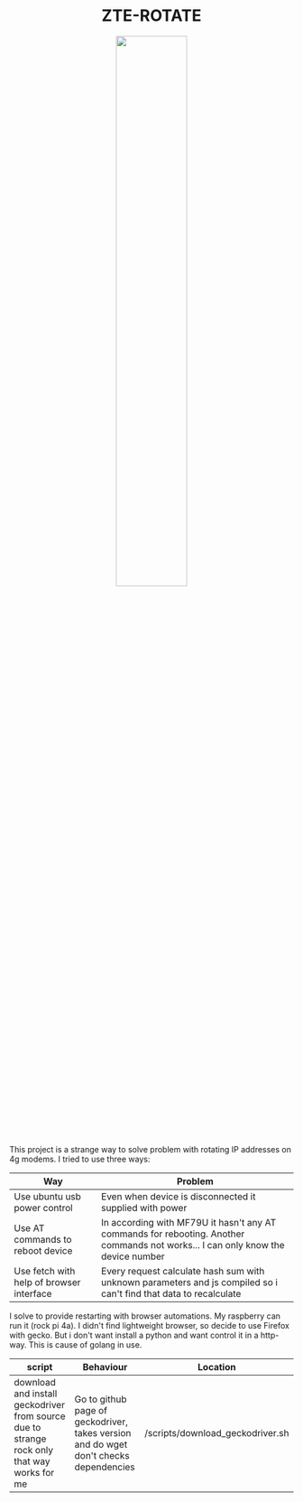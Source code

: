 



<h1 align="center">ZTE-ROTATE</h1>
<p align="center">
<img src="https://i.ibb.co/rc6cxfM/wheel.png" width="50%">
</p>
This project is a strange way to solve problem with rotating IP addresses on 4g modems.
I tried to use three ways:
<p></p>
<p> </p>

| Way                                      | Problem                                                                                                                          |
|------------------------------------------|----------------------------------------------------------------------------------------------------------------------------------|
| Use ubuntu usb power control             | Even when device is disconnected it supplied with power                                                                          |
| Use AT commands to reboot device         | In according with MF79U it hasn't any AT commands for rebooting. Another commands not works... I can only know the device number |
| Use fetch with help of browser interface | Every request calculate hash sum with unknown parameters and js compiled so i can't find that data to recalculate                |


I solve to provide restarting with browser automations. My raspberry can run it (rock pi 4a).
I didn't find lightweight browser, so decide to use Firefox with gecko. But i don't want install a python
and want control it in a http-way. This is cause of golang in use.



| script                                                                                      | Behaviour                                                                             | Location                       |
|---------------------------------------------------------------------------------------------|---------------------------------------------------------------------------------------|---------------------------------|
| download and install geckodriver from source due to strange rock only that way works for me | Go to github page of geckodriver, takes version and do wget don't checks dependencies | /scripts/download_geckodriver.sh |









